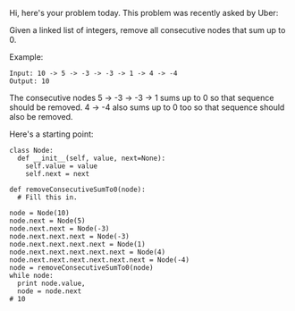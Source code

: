 Hi, here's your problem today. This problem was recently asked by Uber:

Given a linked list of integers, remove all consecutive nodes that sum up to 0.

Example:
```
Input: 10 -> 5 -> -3 -> -3 -> 1 -> 4 -> -4
Output: 10
```
The consecutive nodes 5 -> -3 -> -3 -> 1 sums up to 0 so that sequence should be removed. 4 -> -4 also sums up to 0 too so that sequence should also be removed.

Here's a starting point:
```
class Node:
  def __init__(self, value, next=None):
    self.value = value
    self.next = next

def removeConsecutiveSumTo0(node):
  # Fill this in.

node = Node(10)
node.next = Node(5)
node.next.next = Node(-3)
node.next.next.next = Node(-3)
node.next.next.next.next = Node(1)
node.next.next.next.next.next = Node(4)
node.next.next.next.next.next.next = Node(-4)
node = removeConsecutiveSumTo0(node)
while node:
  print node.value,
  node = node.next
# 10
```